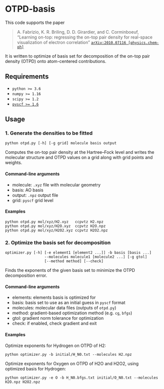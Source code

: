 # OTPD-basis

This code supports the paper
> A. Fabrizio, K. R. Briling, D. D. Girardier, and C. Corminboeuf,
“Learning on-top: regressing the on-top pair density for real-space visualization of electron correlation”
[`arXiv:2010.07116 [physics.chem-ph]`](https://arxiv.org/abs/2010.07116)

It is written to optimize of basis set
for decomposition of the on-top pair density (OTPD)
onto atom-centered contributions.

## Requirements
* `python >= 3.6`
* `numpy >= 1.16`
* `scipy >= 1.2`
* [`pyscf >= 1.6`](https://github.com/pyscf/pyscf)

## Usage

### 1. Generate the densities to be fitted
```
python otpd.py [-h] [-g grid] molecule basis output
```
Computes the on-top pair density at the Hartree–Fock level
and writes the molecular structure and OTPD values on a grid 
along with grid points and weights.

#### Command-line arguments
* molecule: `.xyz` file with molecular geometry
* basis: AO basis
* output: `.npz` output file
* grid: `pyscf` grid level

#### Examples
```
python otpd.py mol/xyz/H2.xyz   ccpvtz H2.npz
python otpd.py mol/xyz/H2O.xyz  ccpvtz H2O.npz
python otpd.py mol/xyz/H2O2.xyz ccpvtz H2O2.npz
```

### 2. Optimize the basis set for decomposition
```
optimizer.py [-h] [-e element1 [element2 ...]] -b basis [basis ...]
                  --molecules molecule1 [molecule2 ...] [-g gtol]
                  [--method method] [--check]
```
Finds the exponents of the given basis set 
to minimize the OTPD decomposition error.

#### Command-line arguments
* elements: elements basis is optimized for
* basis: basis set to use as an initial guess in `pyscf` format
* molecules: molecular data files (outputs of `otpd.py`)
* method: gradient-based optimization method (e.g. `cg`, `bfgs`)
* gtol: gradient norm tolerance for optimization
* check: if enabled, check gradient and exit

#### Examples
Optimize exponents for Hydrogen on OTPD of H2:
```
python optimizer.py -b initial/H_N0.txt --molecules H2.npz
```
Optimize exponents for Oxygen on OTPD of H2O and H2O2, using optimized basis for Hydrogen:
```
python optimizer.py -e O -b H_N0.bfgs.txt initial/O_N0.txt --molecules H2O.npz H2O2.npz
```
